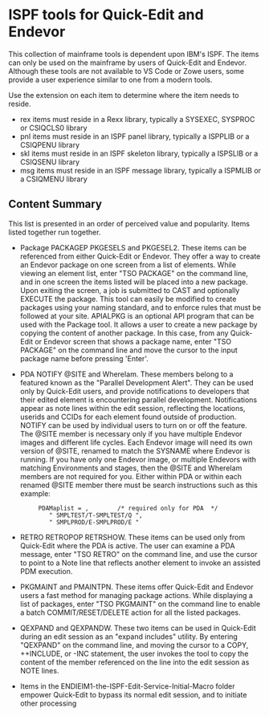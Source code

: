 # ISPF tools for Quick-Edit and Endevor

This collection of mainframe tools is dependent upon IBM's ISPF. The items can only be used on the mainframe by users of Quick-Edit and Endevor. Although these tools are not available to  VS Code or Zowe users, some provide a user  experience similar to one from a modern tools.

Use the extension on each item to determine where the item needs to reside.

- rex items must reside in a Rexx library, typically a SYSEXEC, SYSPROC or CSIQCLS0 library
- pnl items must reside in an ISPF panel library, typically a ISPPLIB or a CSIQPENU library
- skl items must reside in an ISPF skeleton library, typically a ISPSLIB or a CSIQSENU library
- msg items must reside in an ISPF message library, typically a ISPMLIB or a CSIQMENU library

## Content Summary

This list is presented in an order of perceived value and popularity. Items listed together run together.

- Package PACKAGEP PKGESELS and PKGESEL2. These items can be referenced from either Quick-Edit or Endevor. They offer a way to create an Endevor package on one screen from a list of elements. While viewing an element list, enter "TSO PACKAGE" on the command line, and in one screen the items listed will be placed into a new package. Upon exiting the screen, a job is submitted to CAST and optionally EXECUTE the package. This tool can easily be modified to create packages using your naming standard, and to enforce rules that must be followed at your site. 
APIALPKG is an optional API program that can be used with the Package tool. It allows a user to create a new package by copying the content of another package. In this case, from any Quick-Edit or Endevor screen that shows a package name, enter "TSO PACKAGE" on the command line and move the cursor to the input package name before pressing 'Enter'. 

- PDA NOTIFY @SITE and WhereIam. These members belong to a featured known as the "Parallel Development Alert". They can be used only by Quick-Edit users, and provide notifications to developers that their edited element is encountering parallel development. Notifications appear as note lines within the edit session, reflecting the locations, userids and CCIDs for each element found outside of production. NOTIFY can be used by individual users to turn on or off the feature. The @SITE member is necessary only if you have multiple Endevor images and different life cycles. Each Endevor image will need its own version of @SITE, renamed to match the SYSNAME where Endevor is running. If you have only one Endevor image, or multiple Endevors with matching Environments and stages, then the @SITE and WhereIam members are not required for you. Either within PDA or within each renamed @SITE member there must be search instructions such as this example:

           PDAMaplist = ,        /* required only for PDA  */
              " SMPLTEST/T-SMPLTEST/Q ",
              " SMPLPROD/E-SMPLPROD/E "                

- RETRO RETROPOP RETRSHOW. These items can be used only from Quick-Edit where the PDA is active. The user can examine a PDA message, enter "TSO RETRO" on the command line, and use the cursor to point to a Note line that reflects another element to invoke an assisted PDM execution.
- PKGMAINT and PMAINTPN. These items offer Quick-Edit and Endevor users a fast method for managing package actions. While displaying a list of packages, enter "TSO PKGMAINT" on the command line to enable a batch COMMIT/RESET/DELETE action for all the listed packages. 
- QEXPAND and QEXPANDW. These two items can be used in Quick-Edit during an edit session as an "expand includes" utility. By entering "QEXPAND" on the command line, and moving the cursor to a COPY, ++INCLUDE, or -INC statement, the user invokes the tool to copy the content of the member referenced on the line into the edit session as NOTE lines.
- Items in the ENDIEIM1-the-ISPF-Edit-Service-Initial-Macro folder empower Quick-Edit to bypass its normal edit session, and to initiate other processing